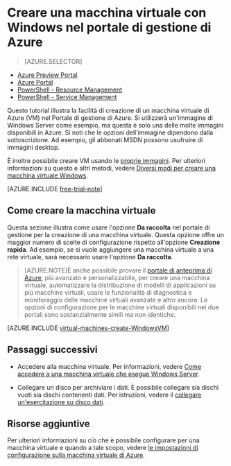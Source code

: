 <properties
	pageTitle="Creare una macchina virtuale che esegue Windows in Azure"
	description="Imparare a creare la macchina virtuale (VM) di Windows nel portale di gestione di Azure."
	services="virtual-machines"
	documentationCenter=""
	authors="KBDAzure"
	manager="timlt"
	editor=""/>

<tags
	ms.service="virtual-machines"
	ms.workload="infrastructure-services"
	ms.tgt_pltfrm="vm-windows"
	ms.devlang="na"
	ms.topic="article"
	ms.date="06/05/2015"
	ms.author="kathydav"/>

# Creare una macchina virtuale con Windows nel portale di gestione di Azure

> [AZURE.SELECTOR]
- [Azure Preview Portal](virtual-machines-windows-tutorial.md)
- [Azure Portal](virtual-machines-windows-tutorial-classic-portal.md)
- [PowerShell - Resource Management](virtual-machines-deploy-rmtemplates-powershell.md)
- [PowerShell - Service Management](virtual-machines-ps-create-preconfigure-windows-vms.md)


Questo tutorial illustra la facilità di creazione di un macchina virtuale di Azure (VM) nel Portale di gestione di Azure. Si utilizzerà un'immagine di Windows Server come esempio, ma questa è solo una delle molte immagini disponibili in Azure. Si noti che le opzioni dell’immagine dipendono dalla sottoscrizione. Ad esempio, gli abbonati MSDN possono usufruire di immagini desktop.

È inoltre possibile creare VM usando le [proprie immagini](virtual-machines-create-upload-vhd-windows-server.md). Per ulteriori informazioni su questo e altri metodi, vedere [Diversi modi per creare una macchina virtuale Windows](virtual-machines-windows-choices-create-vm.md).

[AZURE.INCLUDE [free-trial-note](../../includes/free-trial-note.md)]

## <a id="createvirtualmachine"></a>Come creare la macchina virtuale

Questa sezione illustra come usare l'opzione **Da raccolta** nel portale di gestione per la creazione di una macchina virtuale. Questa opzione offre un maggior numero di scelte di configurazione rispetto all'opzione **Creazione rapida**. Ad esempio, se si vuole aggiungere una macchina virtuale a una rete virtuale, sarà necessario usare l'opzione **Da raccolta**.

> [AZURE.NOTE]È anche possibile provare il [portale di anteprima di Azure](https://portal.azure.com), più avanzato e personalizzabile, per creare una macchina virtuale, automatizzare la distribuzione di modelli di applicazioni su più macchine virtuali, usare le funzionalità di diagnostica e monitoraggio delle macchine virtuali avanzate e altro ancora. Le opzioni di configurazione per le macchine virtuali disponibili nei due portali sono sostanzialmente simili ma non identiche.

[AZURE.INCLUDE [virtual-machines-create-WindowsVM](../../includes/virtual-machines-create-WindowsVM.md)]

## Passaggi successivi

- Accedere alla macchina virtuale. Per informazioni, vedere [Come accedere a una macchina virtuale che esegue Windows Server](virtual-machines-log-on-windows-server.md).

- Collegare un disco per archiviare i dati. È possibile collegare sia dischi vuoti sia dischi contenenti dati. Per istruzioni, vedere il [collegare un'esercitazione su disco dati](storage-windows-attach-disk.md).

## Risorse aggiuntive

Per ulteriori informazioni su ciò che è possibile configurare per una macchina virtuale e quando a tale scopo, vedere [le impostazioni di configurazione sulla macchina virtuale di Azure](http://msdn.microsoft.com/library/azure/dn763935.aspx).
 

<!---HONumber=July15_HO2-->